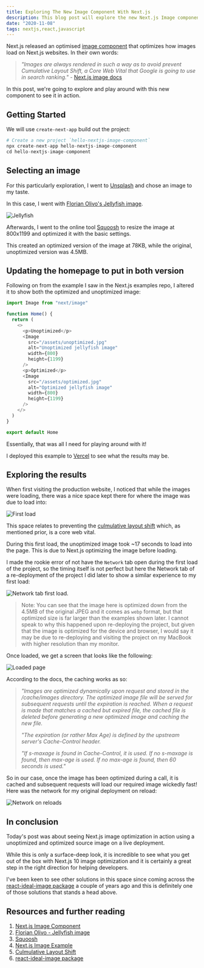 ```yaml
---
title: Exploring The New Image Component With Next.js
description: This blog post will explore the new Next.js Image component for an optimised image experience on the web.
date: "2020-11-08"
tags: nextjs,react,javascript
---
```


Next.js released an optimised [image component](https://nextjs.org/docs/basic-features/image-optimization) that optimizes how images load on Next.js websites. In their own words:

> _"Images are always rendered in such a way as to avoid prevent Cumulative Layout Shift, a Core Web Vital that Google is going to use in search ranking."_ - [Next.js image docs](https://nextjs.org/docs/basic-features/image-optimization)

In this post, we're going to explore and play around with this new component to see it in action.

## Getting Started

We will use `create-next-app` build out the project:

```s
# Create a new project `hello-nextjs-image-component`
npx create-next-app hello-nextjs-image-component
cd hello-nextjs-image-component
```

## Selecting an image

For this particularly exploration, I went to [Unsplash](https://unsplash.com) and chose an image to my taste.

In this case, I went with [Florian Olivo's Jellyfish image](https://unsplash.com/photos/GVe30cQ8CWU).

![Jellyfish](../assets/2020-11-08-1-jellyfish-resized.jpg)

Afterwards, I went to the online tool [Squoosh](https://squoosh.app/) to resize the image at 800x1199 and optimized it with the basic settings.

This created an optimized version of the image at 78KB, while the original, unoptimized version was 4.5MB.

## Updating the homepage to put in both version

Following on from the example I saw in the Next.js examples repo, I altered it to show both the optimized and unoptimized image:

```js
import Image from "next/image"

function Home() {
  return (
    <>
      <p>Unoptimized</p>
      <Image
        src="/assets/unoptimized.jpg"
        alt="Unoptimized jellyfish image"
        width={800}
        height={1199}
      />
      <p>Optimized</p>
      <Image
        src="/assets/optimized.jpg"
        alt="Optimized jellyfish image"
        width={800}
        height={1199}
      />
    </>
  )
}

export default Home
```

Essentially, that was all I need for playing around with it!

I deployed this example to [Vercel](https://vercel.com) to see what the results may be.

## Exploring the results

When first visiting the production website, I noticed that while the images were loading, there was a nice space kept there for where the image was due to load into:

![First load](../assets/2020-11-09-1-loading-the-page.jpg)

This space relates to preventing the [culmulative layout shift](https://web.dev/cls/) which, as mentioned prior, is a core web vital.

During this first load, the unoptimized image took ~17 seconds to load into the page. This is due to Next.js optimizing the image before loading.

I made the rookie error of not have the `Network` tab open during the first load of the project, so the timing itself is not perfect but here the Network tab of a re-deployment of the project I did later to show a similar experience to my first load:

![Network tab first load](../assets/2020-11-09-2-first-load-network.jpg).

> Note: You can see that the image here is optimized down from the 4.5MB of the original JPEG and it comes as `webp` format, but that optimized size is far larger than the examples shown later. I cannot speak to why this happened upon re-deploying the project, but given that the image is optimized for the device and browser, I would say it may be due to re-deploying and visiting the project on my MacBook with higher resolution than my monitor.

Once loaded, we get a screen that looks like the following:

![Loaded page](../assets/2020-11-09-3-page-loaded.jpg)

According to the docs, the caching works as so:

> _"Images are optimized dynamically upon request and stored in the <distDir>/cache/images directory. The optimized image file will be served for subsequent requests until the expiration is reached. When a request is made that matches a cached but expired file, the cached file is deleted before generating a new optimized image and caching the new file._
>
> _"The expiration (or rather Max Age) is defined by the upstream server's Cache-Control header._
>
> _"If s-maxage is found in Cache-Control, it is used. If no s-maxage is found, then max-age is used. If no max-age is found, then 60 seconds is used."_

So in our case, once the image has been optimized during a call, it is cached and subsequent requests will load our required image wickedly fast! Here was the network for my original deployment on reload:

![Network on reloads](../assets/2020-11-09-4-loaded-network.jpg)

## In conclusion

Today's post was about seeing Next.js image optimization in action using a unoptimized and optimized source image on a live deployment.

While this is only a surface-deep look, it is incredible to see what you get out of the box with Next.js 10 image optimization and it is certainly a great step in the right direction for helping developers.

I've been keen to see other solutions in this space since coming across the [react-ideal-image package](https://github.com/stereobooster/react-ideal-image) a couple of years ago and this is definitely one of those solutions that stands a head above.

## Resources and further reading

1. [Next.js Image Component](https://nextjs.org/docs/basic-features/image-optimization)
2. [Florian Olivo - Jellyfish image](https://unsplash.com/photos/GVe30cQ8CWU?utm_source=unsplash&utm_medium=referral&utm_content=creditShareLink)
3. [Squoosh](https://squoosh.app/)
4. [Next.js Image Example](https://github.com/vercel/next.js/tree/canary/examples/image-component)
5. [Culmulative Layout Shift](https://web.dev/cls/)
6. [react-ideal-image package](https://github.com/stereobooster/react-ideal-image)
